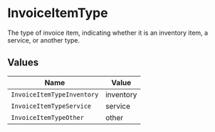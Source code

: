 # InvoiceItemType

The type of invoice item, indicating whether it is an inventory item, a service, or another type.


## Values

| Name                       | Value                      |
| -------------------------- | -------------------------- |
| `InvoiceItemTypeInventory` | inventory                  |
| `InvoiceItemTypeService`   | service                    |
| `InvoiceItemTypeOther`     | other                      |